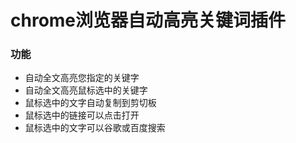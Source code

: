 # chrome浏览器自动高亮关键词插件

### 功能

- 自动全文高亮您指定的关键字
- 自动全文高亮鼠标选中的关键字
- 鼠标选中的文字自动复制到剪切板
- 鼠标选中的链接可以点击打开
- 鼠标选中的文字可以谷歌或百度搜索

